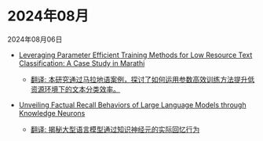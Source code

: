# 2024年08月

2024年08月06日

- [Leveraging Parameter Efficient Training Methods for Low Resource Text Classification: A Case Study in Marathi](2024年08月06日/Leveraging_Parameter_Efficient_Training_Methods_for_Low_Resource_Text_Classification_A_Case_Study_in_Marathi.md)

    - [翻译: 本研究通过马拉地语案例，探讨了如何运用参数高效训练方法提升低资源环境下的文本分类效率。](2024年08月06日/Leveraging_Parameter_Efficient_Training_Methods_for_Low_Resource_Text_Classification_A_Case_Study_in_Marathi.md)

- [Unveiling Factual Recall Behaviors of Large Language Models through Knowledge Neurons](2024年08月06日/Unveiling_Factual_Recall_Behaviors_of_Large_Language_Models_through_Knowledge_Neurons.md)

    - [翻译: 揭秘大型语言模型通过知识神经元的实际回忆行为](2024年08月06日/Unveiling_Factual_Recall_Behaviors_of_Large_Language_Models_through_Knowledge_Neurons.md)